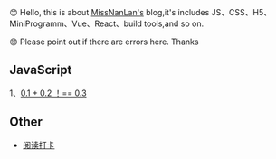 😊 Hello, this is about [MissNanLan's](https://github.com/MissNanLan/MissNanLan) blog,it's includes JS、CSS、H5、MiniProgramm、Vue、React、build tools,and so on.

😊 Please point out if there are errors here. Thanks

## JavaScript

1、[0.1 + 0.2 ！== 0.3](https://github.com/MissNanLan/south-blue/blob/main/JavaScript/0.1%20%2B%200.2%20%EF%BC%81%3D%3D%200.3.md)

## Other

- [阅读打卡](https://github.com/MissNanLan/south-blue/discussions/1)
